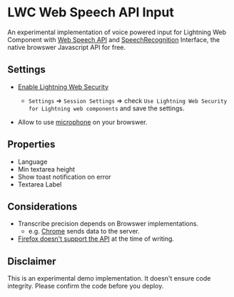 # LWC Web Speech API Input

An experimental implementation of voice powered input for Lightning Web Component with [Web Speech API](https://developer.mozilla.org/en-US/docs/Web/API/Web_Speech_API) and [SpeechRecognition](https://developer.mozilla.org/en-US/docs/Web/API/SpeechRecognition) Interface, the native browswer Javascript API for free.

## Settings

- [Enable Lightning Web Security](https://developer.salesforce.com/docs/component-library/documentation/en/lwc/lwc.security_lwsec_enable)
  - `Settings` => `Session Settings` => check `Use Lightning Web Security for Lightning web components` and save the settings.

- Allow to use [microphone](https://support.google.com/chrome/answer/2693767?hl=en&co=GENIE.Platform%3DDesktop) on your browswer.

## Properties
- Language
- Min textarea height
- Show toast notification on error
- Textarea Label

## Considerations
- Transcribe precision depends on Browswer implementations.
  - e.g. [Chrome](https://www.google.com/chrome/privacy/whitepaper.html#speech) sends data to the server.
- [Firefox doesn't support the API](https://developer.mozilla.org/en-US/docs/Web/API/SpeechRecognition#browser_compatibility) at the time of writing.

## Disclaimer
This is an experimental demo implementation. It doesn't ensure code integrity. Please confirm the code before you deploy.
